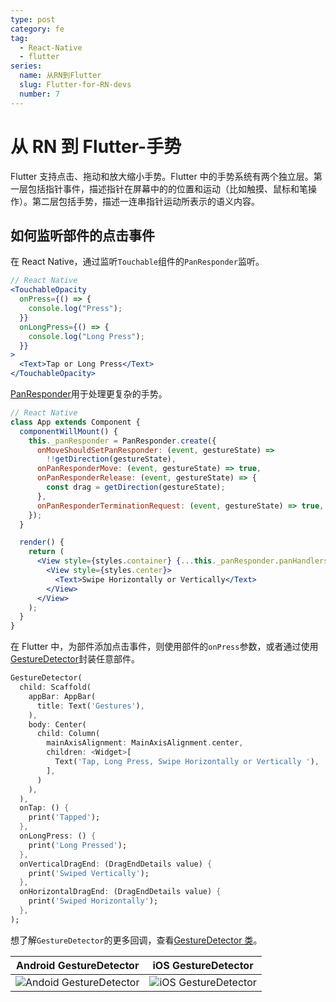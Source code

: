 ```yaml
---
type: post
category: fe
tag:
  - React-Native
  - flutter
series:
  name: 从RN到Flutter
  slug: Flutter-for-RN-devs
  number: 7
---
```


# 从 RN 到 Flutter-手势

Flutter 支持点击、拖动和放大缩小手势。Flutter 中的手势系统有两个独立层。第一层包括指针事件，描述指针在屏幕中的的位置和运动（比如触摸、鼠标和笔操作）。第二层包括手势，描述一连串指针运动所表示的语义内容。

## 如何监听部件的点击事件

在 React Native，通过监听`Touchable`组件的`PanResponder`监听。

```jsx
// React Native
<TouchableOpacity
  onPress={() => {
    console.log("Press");
  }}
  onLongPress={() => {
    console.log("Long Press");
  }}
>
  <Text>Tap or Long Press</Text>
</TouchableOpacity>
```

[PanResponder](https://facebook.github.io/react-native/docs/panresponder.html)用于处理更复杂的手势。

```jsx
// React Native
class App extends Component {
  componentWillMount() {
    this._panResponder = PanResponder.create({
      onMoveShouldSetPanResponder: (event, gestureState) =>
        !!getDirection(gestureState),
      onPanResponderMove: (event, gestureState) => true,
      onPanResponderRelease: (event, gestureState) => {
        const drag = getDirection(gestureState);
      },
      onPanResponderTerminationRequest: (event, gestureState) => true,
    });
  }

  render() {
    return (
      <View style={styles.container} {...this._panResponder.panHandlers}>
        <View style={styles.center}>
          <Text>Swipe Horizontally or Vertically</Text>
        </View>
      </View>
    );
  }
}
```

在 Flutter 中，为部件添加点击事件，则使用部件的`onPress`参数，或者通过使用[GestureDetector](https://api.flutter.dev/flutter/widgets/GestureDetector-class.html)封装任意部件。

```dart
GestureDetector(
  child: Scaffold(
    appBar: AppBar(
      title: Text('Gestures'),
    ),
    body: Center(
      child: Column(
        mainAxisAlignment: MainAxisAlignment.center,
        children: <Widget>[
          Text('Tap, Long Press, Swipe Horizontally or Vertically '),
        ],
      )
    ),
  ),
  onTap: () {
    print('Tapped');
  },
  onLongPress: () {
    print('Long Pressed');
  },
  onVerticalDragEnd: (DragEndDetails value) {
    print('Swiped Vertically');
  },
  onHorizontalDragEnd: (DragEndDetails value) {
    print('Swiped Horizontally');
  },
);
```

想了解`GestureDetector`的更多回调，查看[GestureDetector 类](https://api.flutter.dev/flutter/widgets/GestureDetector-class.html#instance-properties)。

| Android GestureDetector                                                                                                                                                      | iOS GestureDetector                                                                                                                                                   |
| ---------------------------------------------------------------------------------------------------------------------------------------------------------------------------- | --------------------------------------------------------------------------------------------------------------------------------------------------------------------- |
| ![Andoid GestureDetector](https://flutter.dev/assets/get-started/android/react-native/flutter-gestures-b13848f4fe7f96b49f3dc482c39a6404d0b55a1551552acbecce8f9f82f8f7d5.gif) | ![iOS GestureDetector](https://flutter.dev/assets/get-started/ios/react-native/flutter-gestures-0e5609c5c5f7c14da61ac3167ff4ad613fa2dd478a5dd34caa86e6ce400995b2.gif) |
